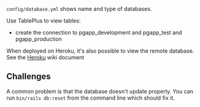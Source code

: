 `config/database.yml` shows name and type of databases.

Use TablePlus to view tables:
- create the connection to pgapp_development and pgapp_test and pgapp_production

When deployed on Heroku, it's also possible to view the remote database. See the [Heroku](https://github.com/soroushh/acebook-bcds/wiki/Heroku#looking-inside-the-database-that-the-heroku-app-is-using) wiki document

## Challenges
A common problem is that the database doesn't update properly. You can run ```bin/rails db:reset``` from the command line which should fix it.